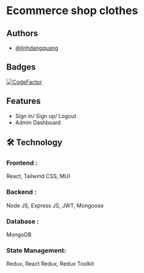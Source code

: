 
# Ecommerce shop clothes




## Authors

- [@linhdangquang](https://www.github.com/linhdangquang)


## Badges

[![CodeFactor](https://www.codefactor.io/repository/github/linhdangquang/web502_typescript/badge/react-ts)](https://www.codefactor.io/repository/github/linhdangquang/web502_typescript/overview/react-ts)



## Features

- Sign in/ Sign up/ Logout
- Admin Dashboard


## 🛠 Technology
### Frontend :
React, Tailwind CSS, MUI
### Backend :
Node JS, Express JS, JWT, Mongoose
### Database :
MongoDB
### State Management:
Redux, React Redux, Redux Toolkit


